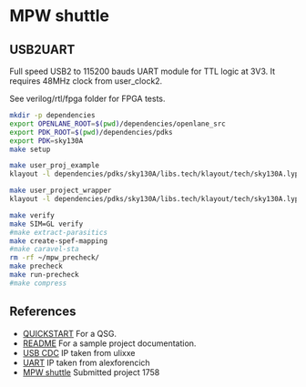 # MPW shuttle

## USB2UART

Full speed USB2 to 115200 bauds UART module for TTL logic at 3V3. It requires 48MHz clock from user_clock2.

See verilog/rtl/fpga folder for FPGA tests.

```sh
mkdir -p dependencies
export OPENLANE_ROOT=$(pwd)/dependencies/openlane_src
export PDK_ROOT=$(pwd)/dependencies/pdks
export PDK=sky130A
make setup

make user_proj_example
klayout -l dependencies/pdks/sky130A/libs.tech/klayout/tech/sky130A.lyp gds/user_proj_example.gds

make user_project_wrapper
klayout -l dependencies/pdks/sky130A/libs.tech/klayout/tech/sky130A.lyp gds/user_project_wrapper.gds

make verify
make SIM=GL verify
#make extract-parasitics
make create-spef-mapping
#make caravel-sta
rm -rf ~/mpw_precheck/
make precheck
make run-precheck
#make compress
```

## References

 - [QUICKSTART](https://caravel-user-project.readthedocs.io/en/latest) For a QSG.
 - [README](docs/source/index.rst) For a sample project documentation.
 - [USB CDC](https://github.com/ulixxe/usb_cdc) IP taken from ulixxe
 - [UART](https://github.com/alexforencich/verilog-uart) IP taken from alexforencich
 - [MPW shuttle](https://platform.efabless.com/shuttles/MPW-8) Submitted project 1758
